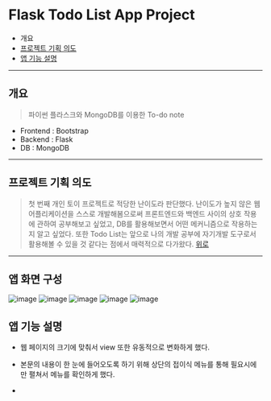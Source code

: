 # Flask Todo List App Project
+ 개요
+ [프로젝트 기획 의도](#프로젝트-기획-의도)
+ [앱 기능 설명](#앱-기능-설명)
---
## 개요
> 파이썬 플라스크와 MongoDB를 이용한 To-do note
  + Frontend : Bootstrap
  + Backend : Flask
  + DB : MongoDB
---
## 프로젝트 기획 의도
> 첫 번째 개인 토이 프로젝트로 적당한 난이도라 판단했다. 난이도가 높지 않은 웹 어플리케이션을 스스로 개발해봄으로써 프론트엔드와 백엔드 사이의 상호 작용에 관하여 공부해보고 싶었고, DB를 활용해보면서 어떤 메커니즘으로 작용하는지 알고 싶었다. 또한 Todo List는 앞으로 나의 개발 공부에 자기개발 도구로서 활용해볼 수 있을 것 같다는 점에서 매력적으로 다가왔다.
[위로](#Flask-Todo-List-App-Project)
---
## 앱 화면 구성
![image](https://user-images.githubusercontent.com/43658658/119603193-ad929980-be27-11eb-8ed6-5e0e3b9a8259.png)
![image](https://user-images.githubusercontent.com/43658658/119603314-e763a000-be27-11eb-9968-85df197ae224.png)
![image](https://user-images.githubusercontent.com/43658658/119603362-fe09f700-be27-11eb-8187-f630812309d6.png)
![image](https://user-images.githubusercontent.com/43658658/119603400-10843080-be28-11eb-82b9-4d9c9a0821d7.png)
![image](https://user-images.githubusercontent.com/43658658/119603443-298ce180-be28-11eb-8cfa-5c3843793343.png)

## 앱 기능 설명

+ 웹 페이지의 크기에 맞춰서 view 또한 유동적으로 변화하게 했다.

+ 본문의 내용이 한 눈에 들어오도록 하기 위해 상단의 접이식 메뉴를 통해 필요시에만 펼쳐서 메뉴를 확인하게 했다.

+
